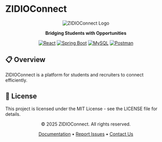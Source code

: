 # ZIDIOConnect

<div align="center">

![ZIDIOConnect Logo](https://images.pexels.com/photos/3183150/pexels-photo-3183150.jpeg?auto=compress&cs=tinysrgb&w=1260&h=750&dpr=2)

**Bridging Students with Opportunities**

[![React](https://img.shields.io/badge/React-20232A?style=for-the-badge&logo=react&logoColor=61DAFB)](https://reactjs.org/)
[![Spring Boot](https://img.shields.io/badge/Spring_Boot-F2F4F9?style=for-the-badge&logo=spring-boot)](https://spring.io/projects/spring-boot)
[![MySQL](https://img.shields.io/badge/MySQL-005C84?style=for-the-badge&logo=mysql&logoColor=white)](https://www.mysql.com/)
[![Postman](https://img.shields.io/badge/Postman-FF6C37?style=for-the-badge&logo=Postman&logoColor=white)](https://www.postman.com/)

</div>

## 📋 Overview

ZIDIOConnect is a platform for students and recruiters to connect efficiently.

## 📄 License

This project is licensed under the MIT License - see the LICENSE file for details.

<div align="center">
  <p>© 2025 ZIDIOConnect. All rights reserved.</p>
  <p>
    <a href="https://github.com/Jayakrishna1114/zidio-connect/wiki">Documentation</a> •
    <a href="https://github.com/Jayakrishna1114/zidio-connect/issues">Report Issues</a> •
    <a href="mailto:jayakrishnaa1114@gmail.com">Contact Us</a>
  </p>
</div>
